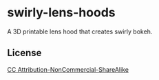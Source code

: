 # swirly-lens-hoods
A 3D printable lens hood that creates swirly bokeh.

## License

[CC Attribution-NonCommercial-ShareAlike](https://creativecommons.org/licenses/by-nc-sa/3.0/)
